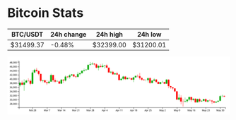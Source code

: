 # Bitcoin Stats

BTC/USDT|24h change|24h high|24h low|
|---|---|---|---|
|$31499.37|-0.48%|$32399.00|$31200.01|

<img src="./chart.svg">
